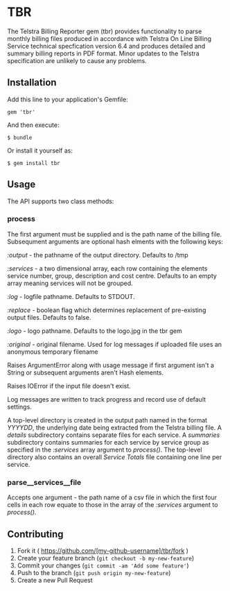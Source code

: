 # TBR

The Telstra Billing Reporter gem (tbr) provides functionality to parse monthly billing files produced in accordance with Telstra On Line Billing Service technical specfication version 6.4 and produces detailed and summary billing reports in PDF format. Minor updates to the Telstra specification are unlikely to cause any problems.

## Installation

Add this line to your application's Gemfile:

    gem 'tbr'

And then execute:

    $ bundle

Or install it yourself as:

    $ gem install tbr

## Usage

The API supports two class methods:
### process
The first argument must be supplied and is the path name of the billing file.  Subsequment arguments are optional hash elments with the following keys:

_:output_   - the pathname of the output directory.  Defaults to /tmp

_:services_ - a two dimensional array, each row containing the elements service number, group, description and cost centre.  Defaults to an empty array meaning services will not be grouped.

_:log_      - logfile pathname.  Defaults to STDOUT.

_:replace_  - boolean flag which determines replacement of pre-existing output files.  Defaults to false.

_:logo_     - logo pathname.  Defaults to the logo.jpg in the tbr gem

_:original_ - original filename.  Used for log messages if uploaded file uses an anonymous temporary filename

Raises ArgumentError along with usage message if first argument isn't a String or subsequent arguments aren't Hash elements.

Raises IOError if the input file doesn't exist.

Log messages are written to track progress and record use of default settings.

A top-level directory is created in the output path named in the format _YYYYDD_, the underlying date being extracted from the Telstra billing file.  A _details_ subdirectory contains separate files for each service.  A _summaries_ subdirectory contains summaries for each service by service group as specified in the _:services_ array argument to _process()_. The top-level directory also contains an overall _Service Totals_ file containing one line per service.

###  parse__services__file
Accepts one argument - the path name of a csv file in which the first four cells in each row equate to those in the array of the _:services_ argument to _process()_.

## Contributing

1. Fork it ( https://github.com/[my-github-username]/tbr/fork )
2. Create your feature branch (`git checkout -b my-new-feature`)
3. Commit your changes (`git commit -am 'Add some feature'`)
4. Push to the branch (`git push origin my-new-feature`)
5. Create a new Pull Request
